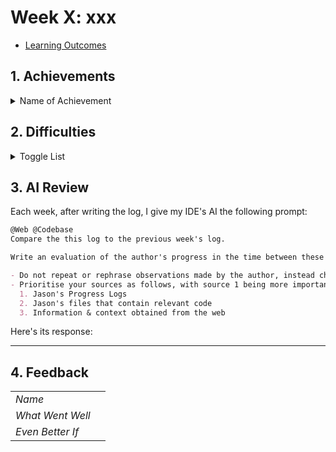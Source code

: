 # Week X: xxx

- [Learning Outcomes](https://learn.foundersandcoders.com/course/syllabus/developer/)

## 1. Achievements

<details>
<summary>Name of Achievement</summary>

---

- Content for achievement

---
</details>

## 2. Difficulties

<details>
<summary>Toggle List</summary>

---

- List of difficulties

---
</details>

## 3. AI Review

Each week, after writing the log, I give my IDE's AI the following prompt:

```md
@Web @Codebase 
Compare the this log to the previous week's log.

Write an evaluation of the author's progress in the time between these logs. Observe the following rules:

- Do not repeat or rephrase observations made by the author, instead choosing to make new evidence-based inferences
- Prioritise your sources as follows, with source 1 being more important than source 2 etc.:
  1. Jason's Progress Logs
  2. Jason's files that contain relevant code
  3. Information & context obtained from the web
```

Here's its response:

---

## 4. Feedback

|                  |                         |
| ---------------- | ----------------------- |
| *Name*           |                         |
| *What Went Well* |                         |
| *Even Better If* |                         |
